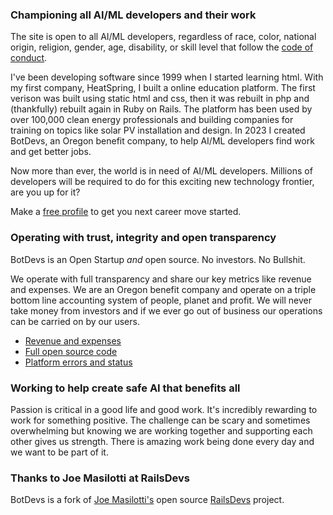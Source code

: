 ### Championing all AI/ML developers and their work

The site is open to all AI/ML developers, regardless of race, color, national origin, religion, gender, age, disability, or skill level that follow the [code of conduct](/conduct).

I've been developing software since 1999 when I started learning html. With my first company, HeatSpring, I built a online education platform. The first verison was built using static html and css, then it was rebuilt in php and (thankfully) rebuilt again in Ruby on Rails. The platform has been used by over 100,000 clean energy professionals and building companies for training on topics like solar PV installation and design. In 2023 I created BotDevs, an Oregon benefit company, to help AI/ML developers find work and get better jobs.

Now more than ever, the world is in need of AI/ML developers. Millions of developers will be required to do for this exciting new technology frontier, are you up for it?

Make a [free profile](users/sign_up) to get you next career move started.

### Operating with trust, integrity and open transparency

BotDevs is an Open Startup *and* open source. No investors. No Bullshit.

We operate with full transparency and share our key metrics like revenue and expenses. We are an Oregon benefit company and operate on a triple bottom line accounting system of people, planet and profit. We will never take money from investors and if we ever go out of business our operations can be carried on by our users.

* [Revenue and expenses](/open)
* [Full open source code](https://github.com/openshiro/botdevs.ai/)
* [Platform errors and status](https://app.honeybadger.io/project/vlnQvYl85Q)

### Working to help create safe AI that benefits all

Passion is critical in a good life and good work. It's incredibly rewarding to work for something positive. The challenge can be scary and sometimes overwhelming but knowing we are working together and supporting each other gives us strength. There is amazing work being done every day and we want to be part of it.

### Thanks to Joe Masilotti at RailsDevs

BotDevs is a fork of [Joe Masilotti's](https://masilotti.com/) open source [RailsDevs](https://github.com/joemasilotti/railsdevs.com) project.
